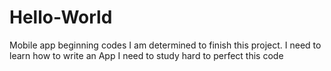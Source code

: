 # Hello-World
Mobile app beginning codes
I am determined to finish this project. I need to learn how to write an App
I need to study hard to perfect this code
